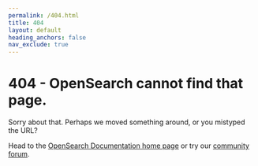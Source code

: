 ```yaml
---
permalink: /404.html
title: 404
layout: default
heading_anchors: false
nav_exclude: true
---
```


# 404 - OpenSearch cannot find that page. 

Sorry about that. Perhaps we moved something around, or you mistyped the URL? 

Head to the [OpenSearch Documentation home page](https://opensearch.org/docs/latest/) or try our [community forum](https://forum.opensearch.org/).
